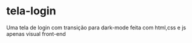 # tela-login
Uma tela de login com transição para dark-mode feita com html,css e js
apenas visual front-end
